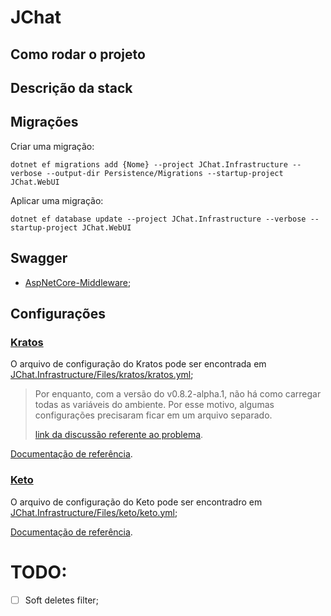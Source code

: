 JChat
=====

## Como rodar o projeto

## Descrição da stack

## Migrações

Criar uma migração:

```shell
dotnet ef migrations add {Nome} --project JChat.Infrastructure --verbose --output-dir Persistence/Migrations --startup-project JChat.WebUI
```

Aplicar uma migração:

```shell
dotnet ef database update --project JChat.Infrastructure --verbose --startup-project JChat.WebUI
```

## Swagger

- [AspNetCore-Middleware](https://github.com/RicoSuter/NSwag/wiki/AspNetCore-Middleware);

## Configurações

### [Kratos](https://github.com/ory/kratos)

O arquivo de configuração do Kratos pode ser encontrada em [JChat.Infrastructure/Files/kratos/kratos.yml](./JChat.Infrastructure/Files/kratos/kratos.yml);

> Por enquanto, com a versão do v0.8.2-alpha.1, não há como carregar todas as variáveis do ambiente. Por esse motivo, algumas configurações precisaram ficar em um arquivo separado.
> 
> [link da discussão referente ao problema](https://github.com/ory/kratos/issues/1792).

[Documentação de referência](https://www.ory.sh/kratos/docs).

### [Keto](https://github.com/ory/keto)

O arquivo de configuração do Keto pode ser encontradro em [JChat.Infrastructure/Files/keto/keto.yml](./JChat.Infrastructure/Files/keto/keto.yml);

[Documentação de referência](https://www.ory.sh/keto/docs).

# TODO:

- [ ] Soft deletes filter;
